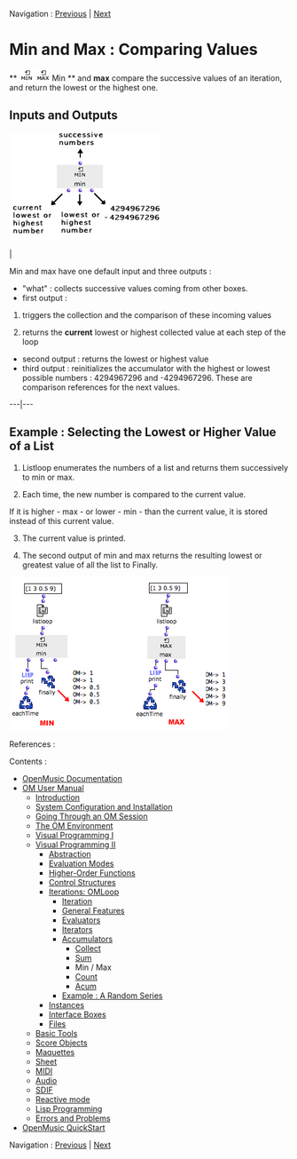 
Navigation : [Previous](Sum "page précédente\(Sum\)") | 
[Next](Count "Next\(Count\)")

# Min and Max : Comparing Values

** ![](../res/minmax_icon.png) Min ** and **max** compare the successive
values of an iteration, and return the lowest or the highest one.

## Inputs and Outputs

![](../res/min-inouts.png)

|

Min and max have one default input and three outputs :

  * "what" : collects successive values coming from other boxes.
  * first output :

  1. triggers the collection and the comparison of these incoming values

  2. returns the  **current** lowest or highest collected value at each step of the loop

  * second output : returns the lowest or highest value
  * third output : reinitializes the accumulator with the highest or lowest possible numbers : 4294967296 and -4294967296. These are comparison references for the next values. 

  
  
---|---  
  
## Example : Selecting the Lowest or Higher Value of a List

  1. Listloop enumerates the numbers of a list and returns them successively to min or max.

  2. Each time, the new number is compared to the current value. 

If it is higher - max - or lower - min - than the current value, it is stored
instead of this current value.

  3. The current value is printed. 

  4. The second output of min and max returns the resulting lowest or greatest value of all the list to Finally.

![](../res/minmax-ex.png)

References :

Contents :

  * [OpenMusic Documentation](OM-Documentation)
  * [OM User Manual](OM-User-Manual)
    * [Introduction](00-Contents)
    * [System Configuration and Installation](Installation)
    * [Going Through an OM Session](Goingthrough)
    * [The OM Environment](Environment)
    * [Visual Programming I](BasicVisualProgramming)
    * [Visual Programming II](AdvancedVisualProgramming)
      * [Abstraction](Abstraction)
      * [Evaluation Modes](EvalModes)
      * [Higher-Order Functions](HighOrder)
      * [Control Structures](Control)
      * [Iterations: OMLoop](OMLoop)
        * [Iteration](LoopIntro)
        * [General Features](LoopGeneral)
        * [Evaluators](LoopEvaluators)
        * [Iterators](LoopIterators)
        * [Accumulators](LoopAccumulators)
          * [Collect](Collect)
          * [Sum](Sum)
          * Min / Max
          * [Count](Count)
          * [Acum](Acum)
        * [Example : A Random Series](LoopExample)
      * [Instances](Instances)
      * [Interface Boxes](InterfaceBoxes)
      * [Files](Files)
    * [Basic Tools](BasicObjects)
    * [Score Objects](ScoreObjects)
    * [Maquettes](Maquettes)
    * [Sheet](Sheet)
    * [MIDI](MIDI)
    * [Audio](Audio)
    * [SDIF](SDIF)
    * [Reactive mode](Reactive)
    * [Lisp Programming](Lisp)
    * [Errors and Problems](errors)
  * [OpenMusic QuickStart](QuickStart-Chapters)

Navigation : [Previous](Sum "page précédente\(Sum\)") | [Next](Count "Next\(Count\)")

